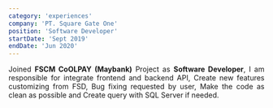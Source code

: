 ```yaml
---
category: 'experiences'
company: 'PT. Square Gate One'
position: 'Software Developer'
startDate: 'Sept 2019'
endDate: 'Jun 2020'
---
```

<p style="text-align: justify;">
Joined <b>FSCM CoOLPAY (Maybank)</b> Project as <b>Software Developer</b>, I am responsible for integrate frontend and backend API, Create new features customizing from FSD, Bug fixing requested by user,
Make the code as clean as possible and Create query with SQL Server if needed.</p>
